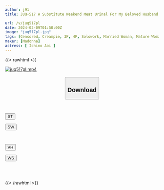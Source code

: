 ```yaml
---
author: j91
title: JUQ-517 A Substitute Weekend Meat Urinal For My Beloved Husband. I Was Kept Creampied Over And Over Again By This Extremely Evil Old Man Until I Became Pregnant... Aoi Ichino

url: /v/juq517pl
date: 2024-02-09T01:50:00Z
image: "juq517pl.jpg"
tags: [Censored, Creampie, 3P, 4P, Solowork, Married Woman, Mature Woman	]
maker: [Madonna]
actress: [ Ichino Aoi ]
---
```



{{< rawhtml >}}

<div class="video" data-videoid="bpaKJqgkxjiQP1">
    <a href="javascript:;">
        <img src="/v/juq517pl/juq517pl.jpg" width="WIDTH" height="HEIGHT" alt="juq517pl.mp4" loading="lazy">
    </a>
</div>

<script type="text/javascript" src="https://j91.asia/asset/on-demand-st.js"></script>

<br>
  <link rel="stylesheet" href="https://j91.asia/asset/bs5.css">
  
  <center>
  <button class="btn btn-primary" type="button" data-bs-toggle="collapse" data-bs-target=".multi-collapse" aria-expanded="false" aria-controls="multiCollapseExample1 multiCollapseExample2"><h2>Download</h2></button></center>
</p>
<div class="row">
  <div class="col">
    <div class="collapse multi-collapse" id="multiCollapseExample1">
      <div class="card card-body">
	      	      <br>
<div class="buttons">  
<p><a href="https://streamtape.to/v/bpaKJqgkxjiQP1" target="_blank"><button class="btn-hover color-3"><i class="fa fa-download"></i> ST</button></a></p>
<p><a href="https://flaswish.com/hx511zzc958a" target="_blank"><button class="btn-hover color-2"><i class="fa fa-download"></i> SW</button></a></p></div>
    </div>
  </div>
</div>
  <div class="col">
    <div class="collapse multi-collapse" id="multiCollapseExample2">
      <div class="card card-body">
	      <br>
<div class="buttons">
<p><a href="javascript:;" target="_blank"><button class="btn-hover color-9"><i class="fa fa-download"></i> VH</button></a></p>
<p><a href="javascript:;" target="_blank"><button class="btn-hover color-8"><i class="fa fa-download"></i> WS</button></a></p></div>
<br><br>
      </div>
    </div>
  </div>
</div>

{{< /rawhtml >}}